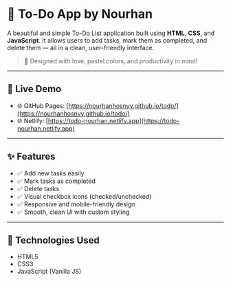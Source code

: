 # 📝 To-Do App by Nourhan

A beautiful and simple To-Do List application built using **HTML**, **CSS**, and **JavaScript**. It allows users to add tasks, mark them as completed, and delete them — all in a clean, user-friendly interface.

> 🌸 Designed with love, pastel colors, and productivity in mind!

---

## 🔗 Live Demo

- 🌐 GitHub Pages: [https://nourhanhosnyy.github.io/todo/](https://nourhanhosnyy.github.io/todo/)
- 🌐 Netlify: [https://todo-nourhan.netlify.app](https://todo-nourhan.netlify.app)

---

## ✨ Features

- ✅ Add new tasks easily
- ✅ Mark tasks as completed
- ✅ Delete tasks
- ✅ Visual checkbox icons (checked/unchecked)
- ✅ Responsive and mobile-friendly design
- ✅ Smooth, clean UI with custom styling

---
## 📁 Technologies Used

- HTML5
- CSS3
- JavaScript (Vanilla JS)



